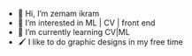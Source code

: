 - 👋 Hi, I’m zemam ikram 
- 👀 I’m interested in ML | CV | front end 
- 🌱 I’m currently learning CV|ML
-  🖌 I like to do graphic designs in my free time 

<!---
ikoze22/ikoze22 is a ✨ special ✨ repository because its `README.md` (this file) appears on your GitHub profile.
You can click the Preview link to take a look at your changes.
--->
